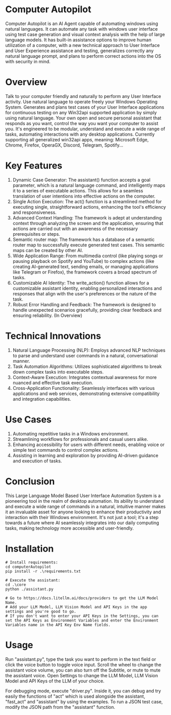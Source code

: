 # Computer Autopilot
Computer Autopilot is an AI Agent capable of automating windows using natural languages. It can automate any task with windows user interface using test case generation and visual context analysis with the help of large language models. It has built-in assistance options to improve human utilization of a computer, with a new technical approach to User Interface and User Experience assistance and testing, generalizes correctly any natural language prompt, and plans to perform correct actions into the OS with security in mind.

# Overview
Talk to your computer friendly and naturally to perform any User Interface activity.
Use natural language to operate freely your Windows Operating System.
Generates and plans test cases of your User Interface applications for continuous testing on any Win32api supported application by simply using natural language.
Your own open and secure personal assistant that responds as you want, control the way you want your computer to assist you.
It's engineered to be modular, understand and execute a wide range of tasks, automating interactions with any desktop applications.
Currently supporting all generalized win32api apps, meaning: Microsoft Edge, Chrome, Firefox, OperaGX, Discord, Telegram, Spotify...

# Key Features
1. Dynamic Case Generator: The assistant() function accepts a goal parameter, which is a natural language command, and intelligently maps it to a series of executable actions. This allows for a seamless translation of user intentions into effective actions on the computer.
2. Single Action Execution:
The act() function is a streamlined method for executing single, straightforward actions, enhancing the tool's efficiency and responsiveness.
3. Advanced Context Handling: The framework is adept at understanding context through analyzing the screen and the application, ensuring that actions are carried out with an awareness of the necessary prerequisites or steps.
4. Semantic router map: The framework has a database of a semantic router map to successfully execute generated test cases. This semantic maps can be created by other AI.
5. Wide Application Range: From multimedia control (like playing songs or pausing playback on Spotify and YouTube) to complex actions (like creating AI-generated text, sending emails, or managing applications like Telegram or Firefox), the framework covers a broad spectrum of tasks.
6. Customizable AI Identity: The write_action() function allows for a customizable assistant identity, enabling personalized interactions and responses that align with the user's preferences or the nature of the task.
7. Robust Error Handling and Feedback: The framework is designed to handle unexpected scenarios gracefully, providing clear feedback and ensuring reliability. (In Overview)

# Technical Innovations
1. Natural Language Processing (NLP): Employs advanced NLP techniques to parse and understand user commands in a natural, conversational manner.
2. Task Automation Algorithms: Utilizes sophisticated algorithms to break down complex tasks into executable steps.
3. Context-Aware Execution: Integrates contextual awareness for more nuanced and effective task execution.
4. Cross-Application Functionality: Seamlessly interfaces with various applications and web services, demonstrating extensive compatibility and integration capabilities.

# Use Cases
1. Automating repetitive tasks in a Windows environment.
2. Streamlining workflows for professionals and casual users alike.
3. Enhancing accessibility for users with different needs, enabling voice or simple text commands to control complex actions.
4. Assisting in learning and exploration by providing AI-driven guidance and execution of tasks.

# Conclusion
This Large Language Model Based User Interface Automation System is a pioneering tool in the realm of desktop automation. Its ability to understand and execute a wide range of commands in a natural, intuitive manner makes it an invaluable asset for anyone looking to enhance their productivity and interaction with their Windows environment. It's not just a tool; it's a step towards a future where AI seamlessly integrates into our daily computing tasks, making technology more accessible and user-friendly.

# Installation
```
# Install requirements:
cd computerAutopilot
pip install -r .\requirements.txt

# Execute the assistant:
cd .\core
python ./assistant.py

# Go to https://docs.litellm.ai/docs/providers to get the LLM Model Name.
# Add your LLM Model, LLM Vision Model and API Keys in the app settings and you're good to go.
# If you don't want to enter your API Keys in the Settings, you can set the API Keys as Environment Variables and enter the Environment Variables name in the API Key Env Name fields.
```

# Usage
Run "assistant.py", type the task you want to perform in the text field or click the voice button to toggle voice input. Scroll the wheel to change the assistant voice volume, you can also turn off the Subtitle, or mute to mute the assistant voice. Open Settings to change the LLM Model, LLM Vision Model and API Keys of the LLM of your choice.

For debugging mode, execute "driver.py". Inside it, you can debug and try easily the functions of "act" which is used alongside the assistant, "fast_act" and "assistant" by using the examples.
To run a JSON test case, modify the JSON path from the "assistant" function.